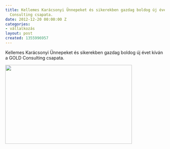 ```yaml
---
title: Kellemes Karácsonyi Ünnepeket és sikerekben gazdag boldog új évet kíván a GOLD
  Consulting csapata.
date: 2012-12-20 00:00:00 Z
categories:
- vállalkozás
layout: post
created: 1355996957
---
```


<p>Kellemes Karácsonyi Ünnepeket és sikerekben gazdag boldog új évet kíván a GOLD Consulting csapata.</p><p><img src="/sites/goldconsulting.eu/files/img/kar%C3%A1csonyi%C3%BCdv%C3%B6zlet.jpg" width="400" height="250"></p>
